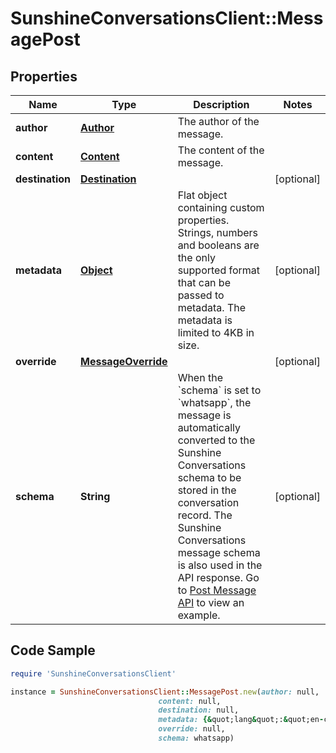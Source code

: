 # SunshineConversationsClient::MessagePost

## Properties

Name | Type | Description | Notes
------------ | ------------- | ------------- | -------------
**author** | [**Author**](Author.md) | The author of the message. | 
**content** | [**Content**](Content.md) | The content of the message. | 
**destination** | [**Destination**](Destination.md) |  | [optional] 
**metadata** | [**Object**](.md) | Flat object containing custom properties. Strings, numbers and booleans  are the only supported format that can be passed to metadata. The metadata is limited to 4KB in size.  | [optional] 
**override** | [**MessageOverride**](MessageOverride.md) |  | [optional] 
**schema** | **String** | When the &#x60;schema&#x60; is set to &#x60;whatsapp&#x60;, the message is automatically converted to the Sunshine Conversations schema to be stored in the conversation record. The Sunshine Conversations message schema is also used in the API response. Go to [Post Message API](https://docs.smooch.io/guide/whatsapp/#post-message-api) to view an example.  | [optional] 

## Code Sample

```ruby
require 'SunshineConversationsClient'

instance = SunshineConversationsClient::MessagePost.new(author: null,
                                 content: null,
                                 destination: null,
                                 metadata: {&quot;lang&quot;:&quot;en-ca&quot;},
                                 override: null,
                                 schema: whatsapp)
```


